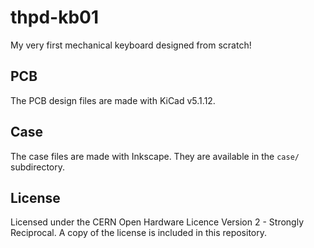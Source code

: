 # thpd-kb01

My very first mechanical keyboard designed from scratch!

## PCB

The PCB design files are made with KiCad v5.1.12.

## Case

The case files are made with Inkscape. They are available in the `case/` subdirectory.

## License

Licensed under the CERN Open Hardware Licence Version 2 - Strongly Reciprocal. A copy of
the license is included in this repository.
